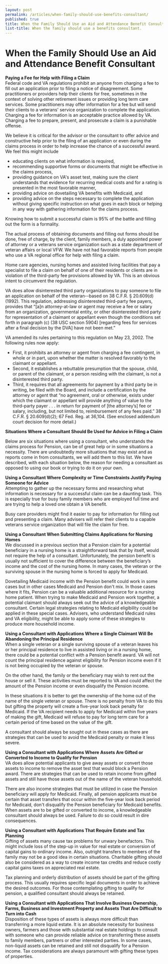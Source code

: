 ```yaml
---
layout: post
permalink: /articles/when-family-should-use-benefits-consultant/
published: true
title: When the Family Should Use an Aid and Attendance Benefit Consultant
list-title: When the family should use a benefits consultant.
---
```


# When the Family Should Use an Aid and Attendance Benefit Consultant

**Paying a Fee for Help with Filing a Claim**  
Federal code and VA regulations prohibit an anyone from charging a fee to fill out an application prior to filing a notice of disagreement. Some practitioners or providers help their clients for free, sometimes in the context of solving other retirement issues or providing long term care services. Some practitioners may offer information for a fee but will send their clients to a veterans' service organization to complete the application. Charging a fee for information is an acceptable practice allowed by VA. Charging a fee to prepare, present, and prosecute a claim is a punishable offense.

We believe it is critical for the advisor or the consultant to offer advice and constructive help prior to the filing of an application or even during the claims process in order to help increase the chance of a successful award. We feel this might include

* educating clients on what information is required,
* recommending supportive forms or documents that might be effective in the claims process,
* providing guidance on VA's asset test, making sure the client understands that evidence for recurring medical costs and for a rating is presented in the most favorable manner,
* providing advice on dovetailing VA benefits with Medicaid, and
* providing advice on the steps necessary to complete the application without giving specific instruction on what goes in each block or helping in any way with gathering information for the claims process.

Knowing how to submit a successful claim is 95% of the battle and filling out the form is a formality.

The actual process of obtaining documents and filling out forms should be done, free of charge, by the client, family members, a duly appointed power of attorney or a veterans service organization such as a state department of veteran affairs or local VFW. We have not had favorable reports from people who use a VA regional office for help with filing a claim.

Home care agencies, nursing homes and assisted living facilities that pay a specialist to file a claim on behalf of one of their residents or clients are in violation of the third-party fee provisions allowed by VA. This is an obvious intent to circumvent the regulation.

VA does allow disinterested third party organizations to pay someone to file an application on behalf of the veteran--based on 38 C.F.R. § 20.609(d) (1992). This regulation, addressing disinterested third-party fee payers, provides that “[a]n attorney-at-law or agent may receive a fee or salary from an organization, governmental entity, or other disinterested third party for representation of a claimant or appellant even though the conditions set forth in paragraph (c) (38 USC section 5904) [regarding fees for services after a final decision by the DVA] have not been met.”

VA amended its rules pertaining to this regulation on May 23, 2002. The following rules now apply:

* First, it prohibits an attorney or agent from charging a fee contingent, in whole or in part, upon whether the matter is resolved favorably to the claimant or appellant.
* Second, it establishes a rebuttable presumption that the spouse, child, or parent of the claimant, or a person residing with the claimant, is not a disinterested third party.
* Third, it requires that all agreements for payment by a third party be in writing, be filed with the Board, and include a certification by the attorney or agent that “no agreement, oral or otherwise, exists under which the claimant or appellant will provide anything of value to the third-party payer . . . in return for payment of [the attorney’s] fee or salary, including, but not limited to, reimbursement of any fees paid.” 38 C.F.R. § 20.609(d)(2); 67 Fed. Reg. at 36,104. (See enclosed addendum court decision for more detail.)

**Situations Where a Consultant Should Be Used for Advice in Filing a Claim**

Below are six situations where using a consultant, who understands the claims process for Pension, can be of great help or in some situations a necessity. There are undoubtedly more situations that may exist and as reports come in from consultants, we will add them to this list. We have described, with each situation below, the reason for needing a consultant as opposed to using our book or trying to do it on your own.

**Using a Consultant Where Complexity or Time Constraints Justify Paying Someone for Advice**  
Attempting to gather up the necessary forms and researching what information is necessary for a successful claim can be a daunting task. This is especially true for busy family members who are employed full time and are trying to help a loved one obtain a VA benefit.

Busy care providers might find it easier to pay for information for filling out and presenting a claim. Many advisers will refer their clients to a capable veterans service organization that will file the claim for free.

**Using a Consultant When Submitting Claims Applications for Nursing Homes**  
We discussed in a previous section that a Pension claim for a potential beneficiary in a nursing home is a straightforward task that by itself, would not require the help of a consultant. Unfortunately, the pension benefit is usually not sufficient to cover the difference between the beneficiary’s income and the cost of the nursing home. In many cases, the veteran or the surviving spouse in the nursing home is forced to apply for Medicaid.

Dovetailing Medicaid income with the Pension benefit could work in some cases but in other cases Medicaid and Pension don't mix. In those cases where it fits, Pension can be a valuable additional resource for a nursing home patient. When trying to make Medicaid and Pension work together, a potential claimant should always seek out the advice of a knowledgeable consultant. Certain legal strategies relating to Medicaid eligibility could be applied in these special cases. Advisers, who understand Medicaid rules and VA eligibility, might be able to apply some of these strategies to produce more household income.

**Using a Consultant with Applications Where a Single Claimant Will Be Abandoning the Principal Residence**  
When a single veteran or a single surviving spouse of a veteran leaves his or her principal residence to live in assisted living or in a nursing home, there could be a potential conflict with a Pension benefit award. VA will not count the principal residence against eligibility for Pension income even if it is not being occupied by the veteran or spouse.

On the other hand, the family or the beneficiary may wish to rent out the house or sell it. These activities must be reported to VA and could affect the amount of the Pension income or even disqualify the Pension income.

In these situations it is better to get the ownership of the home out of the name of the single veteran or spouse. There is no penalty from VA to do this but gifting the property will create a five-year look back penalty for Medicaid. If the VA recipient needs to apply for Medicaid within five years of making the gift, Medicaid will refuse to pay for long term care for a certain period of time based on the value of the gift.

A consultant should always be sought out in these cases as there are strategies that can be used to avoid the Medicaid penalty or make it less severe.

**Using a Consultant with Applications Where Assets Are Gifted or Converted to Income to Qualify for Pension**  
VA does allow potential applicants to give away assets or convert those assets to income to remove the asset test that would block a Pension award. There are strategies that can be used to retain income from gifted assets and still have those assets out of the name of the veteran household.

There are also income strategies that must be utilized in case the Pension beneficiary will apply for Medicaid. Finally, all pension applicants must be certain that asset transfers that occur within the five-year look back period for Medicaid, don't disqualify the Pension beneficiary for Medicaid benefits. When assets are to be gifted or converted to income, a knowledgeable consultant should always be used. Failure to do so could result in dire consequences.

**Using a Consultant with Applications That Require Estate and Tax Planning**  
Gifting of assets many cause tax problems for unwary benefactors. This might include loss of the step-up in value for real estate or conversion of capital gains to ordinary income. Also, outright transfers to members of the family may not be a good idea in certain situations. Charitable gifting should also be considered as a way to create income tax credits and reduce costly capital gains taxes on appreciated real estate.

Tax planning and orderly distribution of assets should be part of the gifting process. This usually requires specific legal documents in order to achieve the desired outcomes. For those contemplating gifting to qualify for pension, a qualified consultant should always be retained.

**Using a Consultant with Applications That Involve Business Ownership, Farms, Business and Investment Property and Assets That Are Difficult to Turn into Cash**  
Disposition of these types of assets is always more difficult than transferring a more liquid estate. It is an absolute necessity for business owners, farmers and those with substantial real estate holdings to consult with someone who can provide reliable advice on transferring these assets to family members, partners or other interested parties. In some cases, non-liquid assets can be retained and still not disqualify for a Pension income. Tax considerations are always paramount with gifting these types of properties.